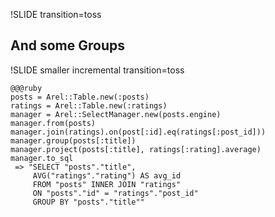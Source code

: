 !SLIDE transition=toss
## And some Groups ##

!SLIDE smaller incremental transition=toss

    @@@ruby
    posts = Arel::Table.new(:posts)
    ratings = Arel::Table.new(:ratings)
    manager = Arel::SelectManager.new(posts.engine)
    manager.from(posts)
    manager.join(ratings).on(post[:id].eq(ratings[:post_id]))
    manager.group(posts[:title])
    manager.project(posts[:title], ratings[:rating].average)
    manager.to_sql
     => "SELECT "posts"."title", 
         AVG("ratings"."rating") AS avg_id 
         FROM "posts" INNER JOIN "ratings" 
         ON "posts"."id" = "ratings"."post_id" 
         GROUP BY "posts"."title"" 

    
